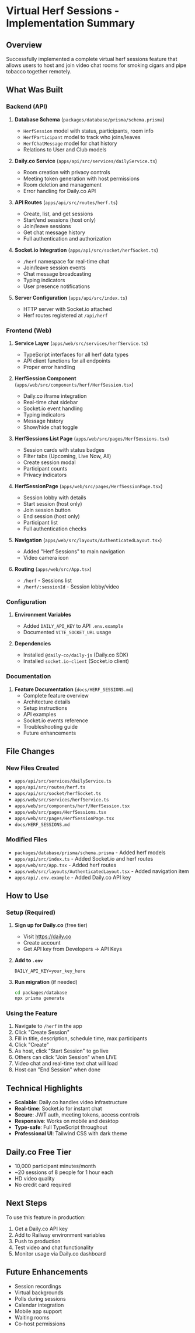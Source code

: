 # Virtual Herf Sessions - Implementation Summary

## Overview

Successfully implemented a complete virtual herf sessions feature that allows users to host and join video chat rooms for smoking cigars and pipe tobacco together remotely.

## What Was Built

### Backend (API)

1. **Database Schema** (`packages/database/prisma/schema.prisma`)
   - `HerfSession` model with status, participants, room info
   - `HerfParticipant` model to track who joins/leaves
   - `HerfChatMessage` model for chat history
   - Relations to User and Club models

2. **Daily.co Service** (`apps/api/src/services/dailyService.ts`)
   - Room creation with privacy controls
   - Meeting token generation with host permissions
   - Room deletion and management
   - Error handling for Daily.co API

3. **API Routes** (`apps/api/src/routes/herf.ts`)
   - Create, list, and get sessions
   - Start/end sessions (host only)
   - Join/leave sessions
   - Get chat message history
   - Full authentication and authorization

4. **Socket.io Integration** (`apps/api/src/socket/herfSocket.ts`)
   - `/herf` namespace for real-time chat
   - Join/leave session events
   - Chat message broadcasting
   - Typing indicators
   - User presence notifications

5. **Server Configuration** (`apps/api/src/index.ts`)
   - HTTP server with Socket.io attached
   - Herf routes registered at `/api/herf`

### Frontend (Web)

1. **Service Layer** (`apps/web/src/services/herfService.ts`)
   - TypeScript interfaces for all herf data types
   - API client functions for all endpoints
   - Proper error handling

2. **HerfSession Component** (`apps/web/src/components/herf/HerfSession.tsx`)
   - Daily.co iframe integration
   - Real-time chat sidebar
   - Socket.io event handling
   - Typing indicators
   - Message history
   - Show/hide chat toggle

3. **HerfSessions List Page** (`apps/web/src/pages/HerfSessions.tsx`)
   - Session cards with status badges
   - Filter tabs (Upcoming, Live Now, All)
   - Create session modal
   - Participant counts
   - Privacy indicators

4. **HerfSessionPage** (`apps/web/src/pages/HerfSessionPage.tsx`)
   - Session lobby with details
   - Start session (host only)
   - Join session button
   - End session (host only)
   - Participant list
   - Full authentication checks

5. **Navigation** (`apps/web/src/layouts/AuthenticatedLayout.tsx`)
   - Added "Herf Sessions" to main navigation
   - Video camera icon

6. **Routing** (`apps/web/src/App.tsx`)
   - `/herf` - Sessions list
   - `/herf/:sessionId` - Session lobby/video

### Configuration

1. **Environment Variables**
   - Added `DAILY_API_KEY` to API `.env.example`
   - Documented `VITE_SOCKET_URL` usage

2. **Dependencies**
   - Installed `@daily-co/daily-js` (Daily.co SDK)
   - Installed `socket.io-client` (Socket.io client)

### Documentation

1. **Feature Documentation** (`docs/HERF_SESSIONS.md`)
   - Complete feature overview
   - Architecture details
   - Setup instructions
   - API examples
   - Socket.io events reference
   - Troubleshooting guide
   - Future enhancements

## File Changes

### New Files Created
- `apps/api/src/services/dailyService.ts`
- `apps/api/src/routes/herf.ts`
- `apps/api/src/socket/herfSocket.ts`
- `apps/web/src/services/herfService.ts`
- `apps/web/src/components/herf/HerfSession.tsx`
- `apps/web/src/pages/HerfSessions.tsx`
- `apps/web/src/pages/HerfSessionPage.tsx`
- `docs/HERF_SESSIONS.md`

### Modified Files
- `packages/database/prisma/schema.prisma` - Added herf models
- `apps/api/src/index.ts` - Added Socket.io and herf routes
- `apps/web/src/App.tsx` - Added herf routes
- `apps/web/src/layouts/AuthenticatedLayout.tsx` - Added navigation item
- `apps/api/.env.example` - Added Daily.co API key

## How to Use

### Setup (Required)

1. **Sign up for Daily.co** (free tier)
   - Visit https://daily.co
   - Create account
   - Get API key from Developers → API Keys

2. **Add to `.env`**
   ```env
   DAILY_API_KEY=your_key_here
   ```

3. **Run migration** (if needed)
   ```bash
   cd packages/database
   npx prisma generate
   ```

### Using the Feature

1. Navigate to `/herf` in the app
2. Click "Create Session"
3. Fill in title, description, schedule time, max participants
4. Click "Create"
5. As host, click "Start Session" to go live
6. Others can click "Join Session" when LIVE
7. Video chat and real-time text chat will load
8. Host can "End Session" when done

## Technical Highlights

- **Scalable**: Daily.co handles video infrastructure
- **Real-time**: Socket.io for instant chat
- **Secure**: JWT auth, meeting tokens, access controls
- **Responsive**: Works on mobile and desktop
- **Type-safe**: Full TypeScript throughout
- **Professional UI**: Tailwind CSS with dark theme

## Daily.co Free Tier

- 10,000 participant minutes/month
- ~20 sessions of 8 people for 1 hour each
- HD video quality
- No credit card required

## Next Steps

To use this feature in production:

1. Get a Daily.co API key
2. Add to Railway environment variables
3. Push to production
4. Test video and chat functionality
5. Monitor usage via Daily.co dashboard

## Future Enhancements

- Session recordings
- Virtual backgrounds
- Polls during sessions
- Calendar integration
- Mobile app support
- Waiting rooms
- Co-host permissions
